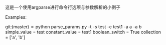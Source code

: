 这是一个使用argparse进行命令行选项与参数解析的小例子

Examples:

git:(master) ✗ python parse_params.py -t -s test -c test1 -a a -a b
simple_value     = test
constant_value   = test1
boolean_switch   = True
collection       = ['a', 'b']
